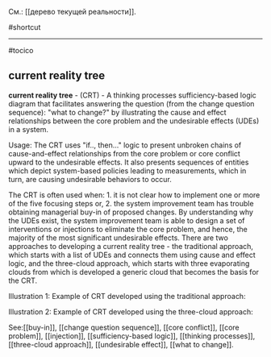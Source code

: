 См.: [[дерево текущей реальности]].

#shortcut




<hr/>

#tocico

## current reality tree

<b>current reality tree</b> - (CRT) - A thinking processes sufficiency-based logic diagram that facilitates answering the question (from the change question sequence): "what to change?" by illustrating the cause and effect relationships between the core problem and the undesirable effects (UDEs) in a system. 


Usage: The CRT uses "if.., then..." logic to present unbroken chains of cause-and-effect relationships from the core problem or core conflict upward to the undesirable effects.  It also presents sequences of entities which depict system-based policies leading to measurements, which in turn, are causing undesirable behaviors to occur.

The CRT is often used when: 1. it is not clear how to implement one or more of the five focusing 
steps or, 2. the system improvement team has trouble obtaining managerial buy-in of proposed changes.  By understanding why the UDEs exist, the system improvement team is able to design a set of interventions or injections to eliminate the core problem, and hence, the majority of the most significant undesirable effects. 
There are two approaches to developing a current reality tree - the traditional approach, which starts 
with a list of UDEs and connects them using cause and effect logic, and the three-cloud approach, which starts with three evaporating clouds from which is developed a generic cloud that becomes the basis for the CRT. 

Illustration 1:  Example of CRT developed using the traditional approach: 


 

Illustration 2:  Example of CRT developed using the three-cloud approach:               


  



See:[[buy-in]], [[change question sequence]], [[core conflict]], [[core problem]], [[injection]], [[sufficiency-based logic]], [[thinking processes]], [[three-cloud approach]], [[undesirable effect]], [[what to change]].
